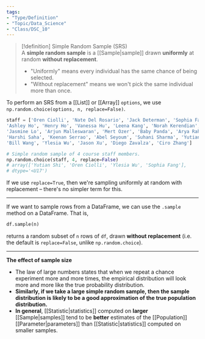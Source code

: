 ```yaml
---
tags:
- "Type/Definition"
- "Topic/Data_Science"
- "Class/DSC_10"
---
```

> [!definition] Simple Random Sample (SRS)  
> A **simple random sample** is a [[Sample|sample]] drawn **uniformly** at random **without replacement**.  
> - "Uniformly" means every individual has the same chance of being selected.  
> - "Without replacement" means we won't pick the same individual more than once.  

To perform an SRS from a [[List]] or [[Array]] `options`, we use `np.random.choice(options, n, replace=False)`.  
```python  
staff = ['Oren Ciolli', 'Nate Del Rosario', 'Jack Determan', 'Sophia Fang', 'Charlie Gillet',  
'Ashley Ho', 'Henry Ho', 'Vanessa Hu', 'Leena Kang', 'Norah Kerendian', 'Anthony Li', 'Weiyue Li',  
'Jasmine Lo', 'Arjun Malleswaran', 'Mert Ozer', 'Baby Panda', 'Arya Rahnama', 'Aaron Rasin', 'Chandiner Rishi', 'Gina Roberg',  
'Harshi Saha', 'Keenan Serrao', 'Abel Seyoum', 'Suhani Sharma', 'Yutian Shi', 'Ester Tsai',  
'Bill Wang', 'Ylesia Wu', 'Jason Xu', 'Diego Zavalza', 'Ciro Zhang']  

# Simple random sample of 4 course staff members.  
np.random.choice(staff, 4, replace=False)  
# array(['Yutian Shi', 'Oren Ciolli', 'Ylesia Wu', 'Sophia Fang'],  
# dtype='<U17')  
```  
If we use `replace=True`, then we're sampling uniformly at random with replacement – there's no simpler term for this.  

---  

If we want to sample rows from a DataFrame, we can use the `.sample` method on a DataFrame. That is,  

```python  
df.sample(n)  
```  

returns a random subset of `n` rows of `df`, drawn **without replacement** (i.e. the default is `replace=False`, unlike `np.random.choice`).  

---  

**The effect of sample size**  
- The law of large numbers states that when we repeat a chance experiment more and more times, the empirical distribution will look more and more like the true probability distribution.  
- **Similarly, if we take a large simple random sample, then the sample distribution is likely to be a good approximation of the true population distribution.**  
- **In general**, [[Statistic|statistics]] computed on **larger** [[Sample|samples]] tend to be **better** estimates of the [[Population]] [[Parameter|parameters]] than [[Statistic|statistics]] computed on smaller samples.  
